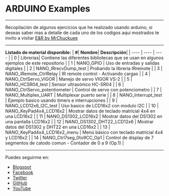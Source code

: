 # ARDUINO Examples
***
Recopilación de algunos ejercicios que he realizado usando arduino, si deseas saber mas a detalle de cada uno de los codigos aqui mostrados te invito a visitar [E&R by MrChuckuee](http://mrchunckuee.blogspot.mx/p/arduino.html)
***
**Listado de material disponible:**
| **#**| **Nombre**| **Descripción**|
| ---- | ---- | ---- | 
| 0 | Librerias| Contiene las diferentes bibliotecas que se usan en algunos ejemplos de este repositorio | 
| 1 | NANO_GPIO | Uso de entradas y salidas digitales |
| 2 | NANO_IRrecvDump_test | Probando la libreria IRremote | 
| 3 | NANO_IRemote_CtrlRelay | IR remote control - Activando cargas |
| 4 | NANO_CtrlServo_VIGOR | Manejo de servo VIGOR VS-2 |
| 5 | NANO_HCSR04_test | Sensor ultrasónico HC-SR04 |
| 6 | NANO_CtrlServo_potentiometer | Control de servo con potenciometro |
| 7 | NANO_Multiplex_UART | Multiplexar puerto serie |
| 8 | NANO_Interrupt_test | Ejemplo basico usando timers e interrupciones |
| 9 | NANO_LCD12x6_I2C_test | Uso basico de LCD16x2 con modulo I2C |
| 10 | NANO_KeyPad4x4_LCD16x2 | Mostrar datos de teclado matricial 4x4 en una LCD16x2  |
| 11 | NANO_DS1302_LCD16x2 | Mostrar datos del DS1302 en una pantalla LCD16x2 |
| 12 | NANO_DS1302_DHT22_LCD12x6 | Mostrar datos del DS1302 y DHT22 en una LCD16x2 |
| 13 | NANO_KeyPad4x4_LCD16x2_menu | Menú básico con teclado matricial 4x4 y LCD16x2 |
| 14 | NANO_Ctrl7seg_0to9CC_Op1 | Control de display de 7 segmentos de catodo comun - Contador de 0 a 9 (Op.1) |

***
Puedes seguirme en:
- [Blogspot](http://mrchunckuee.blogspot.com)
- [Facebook](https://www.facebook.com/ElectronicayRobotica)
- [Twitter](https://twitter.com/MrChunckuee)
- [GitHub](https://github.com/MrChunckuee)
- [YouTube](https://www.youtube.com/user/mrchunckueepsr)
